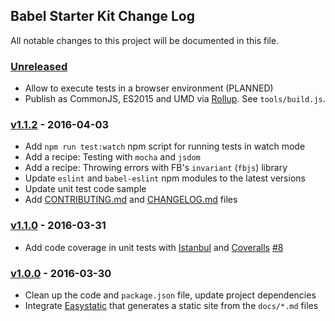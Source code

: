 ## Babel Starter Kit Change Log

All notable changes to this project will be documented in this file.

### [Unreleased][unreleased]

- Allow to execute tests in a browser environment (PLANNED)
- Publish as CommonJS, ES2015 and UMD via [Rollup](http://rollupjs.org/). See `tools/build.js`.

### [v1.1.2] - 2016-04-03

- Add `npm run test:watch` npm script for running tests in watch mode
- Add a recipe: Testing with `mocha` and `jsdom` 
- Add a recipe: Throwing errors with FB's `invariant` (`fbjs`) library
- Update `eslint` and `babel-eslint` npm modules to the latest versions
- Update unit test code sample
- Add [CONTRIBUTING.md](CONTRIBUTING.md) and [CHANGELOG.md](CHANGELOG.md) files

### [v1.1.0] - 2016-03-31

- Add code coverage in unit tests with [Istanbul](https://github.com/gotwarlost/istanbul) and [Coveralls](https://coveralls.io/) [#8](https://github.com/kriasoft/babel-starter-kit/pull/8)

### [v1.0.0] - 2016-03-30

- Clean up the code and `package.json` file, update project dependencies
- Integrate [Easystatic](https://easystatic.com) that generates a static site from the `docs/*.md` files

[unreleased]: https://github.com/kriasoft/babel-starter-kit/compare/v1.1.2...HEAD
[v1.1.2]: https://github.com/kriasoft/babel-starter-kit/compare/v1.1.0...v1.1.2
[v1.1.0]: https://github.com/kriasoft/babel-starter-kit/compare/v1.0.0...v1.1.0
[v1.0.0]: https://github.com/kriasoft/babel-starter-kit/compare/v0.1.1...v1.0.0
